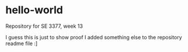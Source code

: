 # hello-world
Repository for SE 3377, week 13

I guess this is just to show proof I added something else to the repository readme file :]
